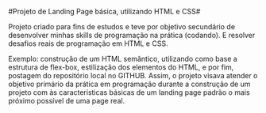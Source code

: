 #Projeto de Landing Page básica, utilizando HTML e CSS#

Projeto criado para fins de estudos e teve por objetivo secundário de desenvolver minhas skills de programação na prática (codando). E resolver desafios reais de programação em HTML e CSS.

Exemplo: construção de um HTML semântico, utilizando como base a estrutura de flex-box, estilização dos elementos do HTML, e por fim, postagem do repositório local no GITHUB. Assim, o projeto visava atender o objetivo primário da prática em programação durante a construção de um projeto com às características básicas de um landing page padrão o mais próximo possível de uma page real.
